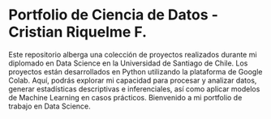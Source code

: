 # Portfolio de Ciencia de Datos - Cristian Riquelme F.
Este repositorio alberga una colección de proyectos realizados durante mi diplomado en Data Science en la Universidad de Santiago de Chile. Los proyectos están desarrollados en Python utilizando la plataforma de Google Colab. Aquí, podrás explorar mi capacidad para procesar y analizar datos, generar estadísticas descriptivas e inferenciales, así como aplicar modelos de Machine Learning en casos prácticos. Bienvenido a mi portfolio de trabajo en Data Science.
